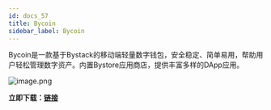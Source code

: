 ```yaml
---
id: docs_57
title: Bycoin
sidebar_label: Bycoin
---
```


Bycoin是一款基于Bystack的移动端轻量数字钱包，安全稳定、简单易用，帮助用户轻松管理数字资产。内置Bystore应用商店，提供丰富多样的DApp应用。

![image.png](https://i.ibb.co/4SZYDGG/43.png)

**立即下载：**[**链接**](http://bycoin.im/zh/home)


